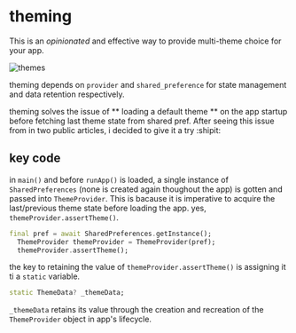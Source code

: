 # theming

This is an *opinionated* and effective way to provide multi-theme choice for your app.

![themes](https://user-images.githubusercontent.com/45709308/187513887-f14ad4ab-c99d-413f-a7dc-0e05d5782110.gif)

theming depends on `provider` and `shared_preference` for state management and data retention respectively.

theming solves the issue of ** loading a default theme ** on the app startup before fetching last theme state from shared pref. After seeing this issue from in two public articles, i decided to give it a try :shipit:

## key code

in `main()` and before `runApp()` is loaded, a single instance of `SharedPreferences` (none is created again thoughout the app) is gotten and passed into `ThemeProvider`. This is bacause it is imperative to acquire the last/previous theme state before loading the app. yes, `themeProvider.assertTheme()`.

```dart
final pref = await SharedPreferences.getInstance();
  ThemeProvider themeProvider = ThemeProvider(pref);
  themeProvider.assertTheme();
```

the key to retaining the value of `themeProvider.assertTheme()` is assigning it ti a `static` variable.
```dart
static ThemeData? _themeData;
```
`_themeData` retains its value through the creation and recreation of the `ThemeProvider` object in app's lifecycle.

